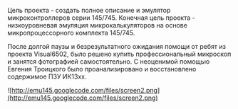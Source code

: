 Цель проекта - создать полное описание и эмулятор
микроконтроллеров серии 145/745. Конечная цель проекта - низкоуровневая эмуляция микрокалькуляторов на основе микропроцессорного комплекта 145/745.

После долгой паузы и безрезультатного ожидания помощи от ребят из проекта Visual6502, было решено купить профессиональный микроскоп и занятся фотографией самостоятельно.
С неоценимой помощью Евгения Троицкого было проанализировано и восстановлено содержимое ПЗУ ИК13xx.


![http://emu145.googlecode.com/files/screen2.png](http://emu145.googlecode.com/files/screen2.png)